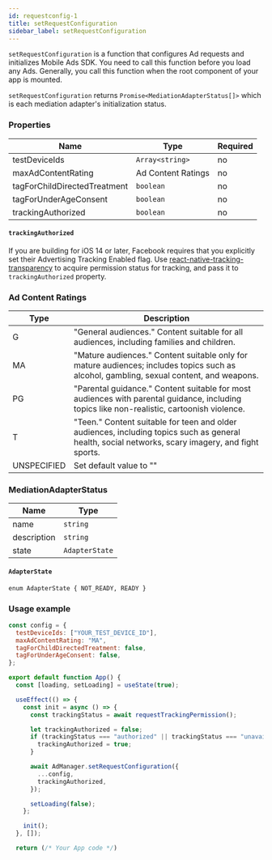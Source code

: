 ```yaml
---
id: requestconfig-1
title: setRequestConfiguration
sidebar_label: setRequestConfiguration
---
```


`setRequestConfiguration` is a function that configures Ad requests and initializes Mobile Ads SDK. You need to call this function before you load any Ads. Generally, you call this function when the root component of your app is mounted.

`setRequestConfiguration` returns `Promise<MediationAdapterStatus[]>` which is each mediation adapter's initialization status.

### Properties

| Name                         | Type               | Required |
|------------------------------|--------------------|----------|
| testDeviceIds                | `Array<string>`    | no       |
| maxAdContentRating           | Ad Content Ratings | no       |
| tagForChildDirectedTreatment | `boolean`          | no       |
| tagForUnderAgeConsent        | `boolean`          | no       |
| trackingAuthorized           | `boolean`          | no       |

#### `trackingAuthorized`

If you are building for iOS 14 or later, Facebook requires that you explicitly set their Advertising Tracking Enabled flag. Use [react-native-tracking-transparency](https://github.com/mrousavy/react-native-tracking-transparency) to acquire permission status for tracking, and pass it to `trackingAuthorized` property.

### Ad Content Ratings

| Type        | Description                                                                                                                                       |
|-------------|---------------------------------------------------------------------------------------------------------------------------------------------------|
| G           | "General audiences." Content suitable for all audiences, including families and children.                                                         |
| MA          | "Mature audiences." Content suitable only for mature audiences; includes topics such as alcohol, gambling, sexual content, and weapons.           |
| PG          | "Parental guidance." Content suitable for most audiences with parental guidance, including topics like non-realistic, cartoonish violence.        |
| T           | "Teen." Content suitable for teen and older audiences, including topics such as general health, social networks, scary imagery, and fight sports. |
| UNSPECIFIED | Set default value to ""                                                                                                                           |

### MediationAdapterStatus

| Name        | Type           |
|-------------|----------------|
| name        | `string`       |
| description | `string`       |
| state       | `AdapterState` |

#### `AdapterState`

`enum AdapterState { NOT_READY, READY }`

### Usage example

```js
const config = {
  testDeviceIds: ["YOUR_TEST_DEVICE_ID"],
  maxAdContentRating: "MA",
  tagForChildDirectedTreatment: false,
  tagForUnderAgeConsent: false,
};

export default function App() {
  const [loading, setLoading] = useState(true);

  useEffect(() => {
    const init = async () => {
      const trackingStatus = await requestTrackingPermission();

      let trackingAuthorized = false;
      if (trackingStatus === "authorized" || trackingStatus === "unavailable") {
        trackingAuthorized = true;
      }

      await AdManager.setRequestConfiguration({
        ...config,
        trackingAuthorized,
      });

      setLoading(false);
    };

    init();
  }, []);

  return (/* Your App code */)
```
